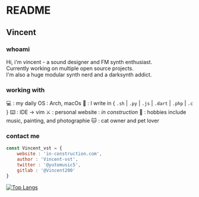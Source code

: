 # README

## Vincent

### whoami

 
Hi, i'm vincent - a sound designer and FM synth enthusiast.   
Currently working on multiple open source projects.    
I'm also a huge modular synth nerd and a darksynth addict.  

### working with

 
💻 : my daily OS : Arch, macOs 
🚀 : I write in { `.sh` | `.py` | `.js` | `.dart` | `.php` | `.c` }
⌨️ : IDE → vim 
⚔️ : personal website : *in construction*
🎹 : hobbies include music, painting, and photographie
🐱 : cat owner and pet lover

### contact me

```jsx
const Vincent_vst = {
	website : 'in-construction.com',
	author : 'Vincent-vst',
	twitter : '@yutomusic5', 
	gitlab : '@Vincent200'
}
```

[![Top Langs](https://github-readme-stats.vercel.app/api/top-langs/?username=Vincent-vst&layout=compact)]('stats')
